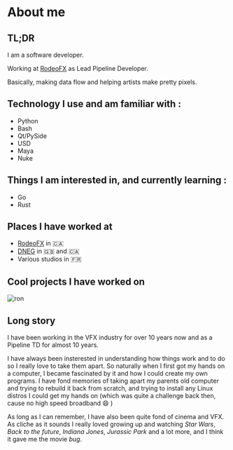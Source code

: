 # About me

## TL;DR

I am a software developer.

Working at [RodeoFX](https://rodeofx.com) as Lead Pipeline Developer.

Basically, making data flow and helping artists make pretty pixels.

## Technology I use and am familiar with : 

- Python
- Bash
- Qt/PySide
- USD
- Maya
- Nuke

## Things I am interested in, and currently learning :

- Go
- Rust

## Places I have worked at

- [RodeoFX](https://rodeofx.com) in :canada:
- [DNEG](httpw://www.dneg.com) in :uk: and :canada:
- Various studios in :fr:


## Cool projects I have worked on 

![ron](../static/ron.jpg)

## Long story

I have been working in the VFX industry for over 10 years now and as a Pipeline TD for almost 10 years.

I have always been insterested in understanding how things work and to do so I really love to take them apart.
So naturally when I first got my hands on a computer, I became fascinated by it and how I could create my own programs.
I have fond memories of taking apart my parents old computer and trying to rebuild it back from scratch, and trying to install any Linux distros I could get my hands on (which was quite a challenge back then, cause no high speed broadband :smile: )

As long as I can remember, I have also been quite fond of cinema and VFX. 
As cliche as it sounds I really loved growing up and watching *Star Wars*, *Back to the future*, *Indiana Jones*, *Jurassic Park* and a lot more, and I think it gave me the movie *bug*.


